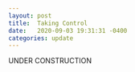 ```yaml
---
layout: post
title:  Taking Control
date:   2020-09-03 19:31:31 -0400
categories: update
---
```


UNDER CONSTRUCTION